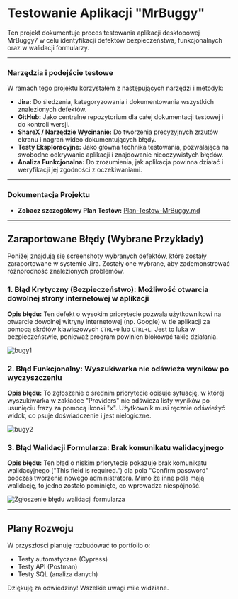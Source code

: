 
# Testowanie Aplikacji "MrBuggy"

Ten projekt dokumentuje proces testowania aplikacji desktopowej MrBuggy7 w celu identyfikacji defektów bezpieczeństwa, funkcjonalnych oraz w walidacji formularzy.

---

### Narzędzia i podejście testowe

W ramach tego projektu korzystałem z następujących narzędzi i metodyk:

* **Jira:** Do śledzenia, kategoryzowania i dokumentowania wszystkich znalezionych defektów.
* **GitHub:** Jako centralne repozytorium dla całej dokumentacji testowej i do kontroli wersji.
* **ShareX / Narzędzie Wycinanie:** Do tworzenia precyzyjnych zrzutów ekranu i nagrań wideo dokumentujących błędy.
* **Testy Eksploracyjne:** Jako główna technika testowania, pozwalająca na swobodne odkrywanie aplikacji i znajdowanie nieoczywistych błędów.
* **Analiza Funkcjonalna:** Do zrozumienia, jak aplikacja powinna działać i weryfikacji jej zgodności z oczekiwaniami.

---

### Dokumentacja Projektu

* **Zobacz szczegółowy Plan Testów:** [Plan-Testow-MrBuggy.md](https://github.com/Kamil-Szyszkowski/testy-manualne-portfolio/blob/main/TestyManualne/mrbugy/Plan-Testów.md)

---

## Zaraportowane Błędy (Wybrane Przykłady)

Poniżej znajdują się screenshoty wybranych defektów, które zostały zaraportowane w systemie Jira. Zostały one wybrane, aby zademonstrować różnorodność znalezionych problemów.

### 1. Błąd Krytyczny (Bezpieczeństwo): Możliwość otwarcia dowolnej strony internetowej w aplikacji

**Opis błędu:** Ten defekt o wysokim priorytecie pozwala użytkownikowi na otwarcie dowolnej witryny internetowej (np. Google) w tle aplikacji za pomocą skrótów klawiszowych `CTRL+O` lub `CTRL+L`. Jest to luka w bezpieczeństwie, ponieważ program powinien blokować takie działania.

![bugy1](https://github.com/user-attachments/assets/624a1830-931f-4aec-9ebd-3cecb768e36b)


### 2. Błąd Funkcjonalny: Wyszukiwarka nie odświeża wyników po wyczyszczeniu

**Opis błędu:** To zgłoszenie o średnim priorytecie opisuje sytuację, w której wyszukiwarka w zakładce "Providers" nie odświeża listy wyników po usunięciu frazy za pomocą ikonki "x". Użytkownik musi ręcznie odświeżyć widok, co psuje doświadczenie i jest nielogiczne.

![bugy2](https://github.com/user-attachments/assets/dd0608eb-0dcf-4d81-8a02-d8dd4cf5cf1f)


### 3. Błąd Walidacji Formularza: Brak komunikatu walidacyjnego

**Opis błędu:** Ten błąd o niskim priorytecie pokazuje brak komunikatu walidacyjnego ("This field is required.") dla pola "Confirm password" podczas tworzenia nowego administratora. Mimo że inne pola mają walidację, to jedno zostało pominięte, co wprowadza niespójność.

![Zgłoszenie błędu walidacji formularza](./bug-reports/bug-validation-password.png)

---

## Plany Rozwoju

W przyszłości planuję rozbudować to portfolio o:
* Testy automatyczne (Cypress)
* Testy API (Postman)
* Testy SQL (analiza danych)

Dziękuję za odwiedziny! Wszelkie uwagi mile widziane.
